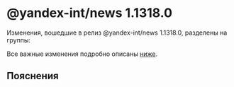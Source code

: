 # @yandex-int/news 1.1318.0

<!-- ЧЕЛОВЕЧЕСКОЕ ВСТУПЛЕНИЕ -->

Изменения, вошедшие в релиз @yandex-int/news 1.1318.0, разделены на группы:

Все важные изменения подробно описаны [ниже](#Пояснения).

## Пояснения

